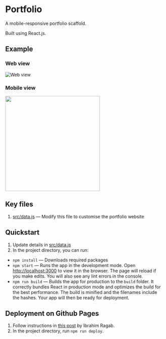 # Portfolio

A mobile-responsive portfolio scaffold.

Built using React.js.

## Example
### Web view
![Web view](https://github.com/huishun98/portfolio/blob/master/src/assets/portfolio.png)

### Mobile view
<img src="https://github.com/huishun98/portfolio/blob/master/src/assets/mobile-portfolio.jpg" width="300">

## Key files
1. [src/data.js](src/data.js) — Modify this file to customise the portfolio website

## Quickstart
1. Update details in [src/data.js](src/data.js)
2. In the project directory, you can run:
- `npm install` — Downloads required packages
- `npm start` — Runs the app in the development mode. Open [http://localhost:3000](http://localhost:3000) to view it in the browser. The page will reload if you make edits. You will also see any lint errors in the console.
- `npm run build` — Builds the app for production to the `build` folder. It correctly bundles React in production mode and optimizes the build for the best performance. The build is minified and the filenames include the hashes. Your app will then be ready for deployment.

## Deployment on Github Pages
1. Follow instructions in [this post](https://dev.to/yuribenjamin/how-to-deploy-react-app-in-github-pages-2a1f) by Ibrahim Ragab.
2. In the project directory, run `npm run deploy`.





